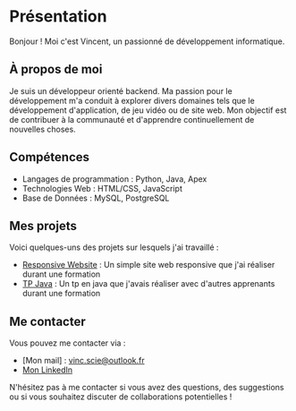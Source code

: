 # Présentation

Bonjour ! Moi c'est Vincent, un passionné de développement informatique. 

## À propos de moi

Je suis un développeur orienté backend. Ma passion pour le développement m'a conduit à explorer divers domaines tels que le développement d'application, de jeu vidéo ou de site web. Mon objectif est de contribuer à la communauté et d'apprendre continuellement de nouvelles choses.

## Compétences

- Langages de programmation : Python, Java, Apex
- Technologies Web : HTML/CSS, JavaScript
- Base de Données : MySQL, PostgreSQL

## Mes projets

Voici quelques-uns des projets sur lesquels j'ai travaillé :

- [Responsive Website](https://github.com/VincSci/ResponsiveWebsite) : Un simple site web responsive que j'ai réaliser durant une formation
- [TP Java](https://github.com/VincSci/TP_Java) : Un tp en java que j'avais réaliser avec d'autres apprenants durant une formation

## Me contacter

Vous pouvez me contacter via :

- [Mon mail] : vinc.scie@outlook.fr
- [Mon LinkedIn](https://www.linkedin.com/in/vincent-scicluna)

N'hésitez pas à me contacter si vous avez des questions, des suggestions ou si vous souhaitez discuter de collaborations potentielles !
